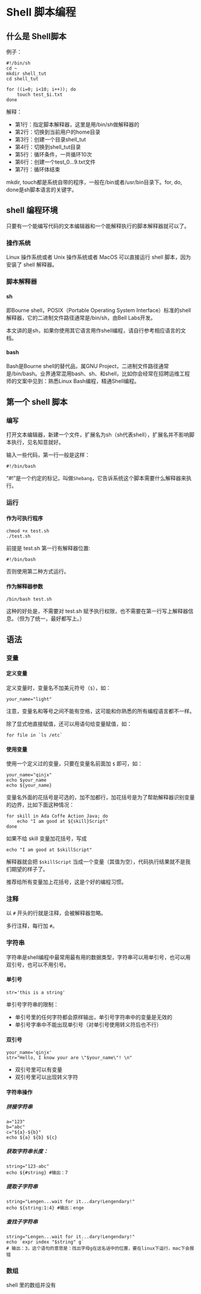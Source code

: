 # Shell 脚本编程

## 什么是 Shell脚本

例子：

```shell
#!/bin/sh
cd ~
mkdir shell_tut
cd shell_tut

for ((i=0; i<10; i++)); do
	touch test_$i.txt
done
```

解释：

- 第1行：指定脚本解释器，这里是用/bin/sh做解释器的
- 第2行：切换到当前用户的home目录
- 第3行：创建一个目录shell_tut
- 第4行：切换到shell_tut目录
- 第5行：循环条件，一共循环10次
- 第6行：创建一个test_0…9.txt文件
- 第7行：循环体结束

mkdir, touch都是系统自带的程序，一般在/bin或者/usr/bin目录下。for, do, done是sh脚本语言的关键字。

## shell 编程环境

只要有一个能编写代码的文本编辑器和一个能解释执行的脚本解释器就可以了。

### 操作系统
Linux 操作系统或者 Unix 操作系统或者 MacOS 可以直接运行 shell 脚本，因为安装了 shell 解释器。

### 脚本解释器

#### sh

即Bourne shell，POSIX（Portable Operating System Interface）标准的shell解释器，它的二进制文件路径通常是/bin/sh，由Bell Labs开发。

本文讲的是sh，如果你使用其它语言用作shell编程，请自行参考相应语言的文档。

#### bash

Bash是Bourne shell的替代品，属GNU Project，二进制文件路径通常是/bin/bash。业界通常混用bash、sh、和shell，比如你会经常在招聘运维工程师的文案中见到：熟悉Linux Bash编程，精通Shell编程。

## 第一个 shell 脚本

### 编写

打开文本编辑器，新建一个文件，扩展名为sh（sh代表shell），扩展名并不影响脚本执行，见名知意就好。

输入一些代码，第一行一般是这样：

```shell
#!/bin/bash
```
“#!”是一个约定的标记，叫做`Shebang`，它告诉系统这个脚本需要什么解释器来执行。

### 运行

#### 作为可执行程序

```shell
chmod +x test.sh
./test.sh
```

前提是 test.sh 第一行有解释器位置:

```shell
#!/bin/bash
```

否则使用第二种方式运行。

#### 作为解释器参数

```shell
/bin/bash test.sh
```

这种的好处是，不需要对 test.sh 赋予执行权限，也不需要在第一行写上解释器信息。（但为了统一，最好都写上。）

## 语法

### 变量

#### 定义变量

定义变量时，变量名不加美元符号（`$`），如：

```shell
your_name="light"
```

注意，变量名和等号之间不能有空格，这可能和你熟悉的所有编程语言都不一样。

除了显式地直接赋值，还可以用语句给变量赋值，如：

```shell
for file in `ls /etc`
```

#### 使用变量

使用一个定义过的变量，只要在变量名前面加 `$` 即可，如：

```shell
your_name="qinjx"
echo $your_name
echo ${your_name}
```

变量名外面的花括号是可选的，加不加都行，加花括号是为了帮助解释器识别变量的边界，比如下面这种情况：

```shell
for skill in Ada Coffe Action Java; do
	echo "I am good at ${skill}Script"
done
```

如果不给 skill 变量加花括号，写成

```
echo "I am good at $skillScript"
```

解释器就会把 `$skillScript` 当成一个变量（其值为空），代码执行结果就不是我们期望的样子了。

推荐给所有变量加上花括号，这是个好的编程习惯。

### 注释

以 `#` 开头的行就是注释，会被解释器忽略。

多行注释，每行加 `#`。

### 字符串

字符串是shell编程中最常用最有用的数据类型，字符串可以用单引号，也可以用双引号，也可以不用引号。

#### 单引号

```shell
str='this is a string'
```

单引号字符串的限制：

- 单引号里的任何字符都会原样输出，单引号字符串中的变量是无效的
- 单引号字串中不能出现单引号（对单引号使用转义符后也不行）

#### 双引号

```shell
your_name='qinjx'
str="Hello, I know your are \"$your_name\"! \n"
```

- 双引号里可以有变量
- 双引号里可以出现转义字符

#### 字符串操作

##### 拼接字符串

```shell
a="123"
b="abc"
c="${a}-${b}"
echo ${a} ${b} ${c}
```

##### 获取字符串长度：

```
string="123-abc"
echo ${#string} #输出：7
```

##### 提取子字符串

```shell
string="Lengen...wait for it...dary!Lengendary!"
echo ${string:1:4} #输出：enge
```

##### 查找子字符串

```
string="Lengen...wait for it...dary!Lengendary!"
echo `expr index "$string" g`
# 输出：3，这个语句的意思是：找出字母g在这名话中的位置，要在linux下运行，mac下会报错
```

### 数组

shell 里的数组并没有
